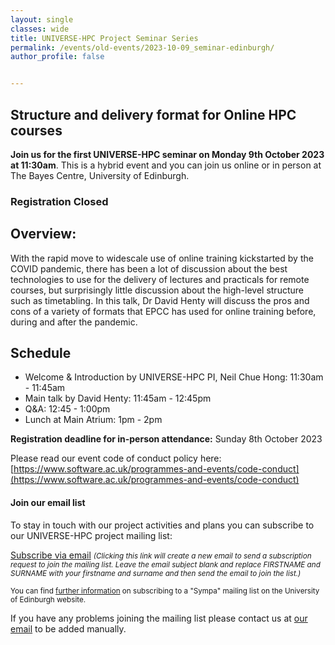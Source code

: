 ```yaml
---
layout: single
classes: wide
title: UNIVERSE-HPC Project Seminar Series
permalink: /events/old-events/2023-10-09_seminar-edinburgh/
author_profile: false


---
```


## Structure and delivery format for Online HPC courses

**Join us for the first UNIVERSE-HPC seminar on Monday 9th October 2023 at
11:30am**. This is a hybrid event and you can join us online or in person at The Bayes Centre, University of Edinburgh.

### Registration Closed

## Overview:
With the rapid move to widescale use of online training kickstarted by the COVID pandemic, there has been a lot of discussion about the best technologies to use for the delivery of lectures and practicals for remote courses, but surprisingly little discussion about the high-level structure such as timetabling. In this talk, Dr David Henty will discuss the pros and cons of a variety of formats that EPCC has used for online training before, during and after the pandemic.

## Schedule
- Welcome & Introduction by UNIVERSE-HPC PI, Neil Chue Hong: 11:30am - 11:45am
- Main talk by David Henty: 11:45am - 12:45pm
- Q&A: 12:45 - 1:00pm
- Lunch at Main Atrium: 1pm - 2pm

**Registration deadline for in-person attendance:** Sunday 8th October 2023

Please read our event code of conduct policy here: [https://www.software.ac.uk/programmes-and-events/code-conduct](https://www.software.ac.uk/programmes-and-events/code-conduct)

#### Join our email list

To stay in touch with our project activities and plans you can subscribe to our
UNIVERSE-HPC project mailing list:

<a
href="mailto:sympa@mlist.is.ed.ac.uk?body=SUBSCRIBE%20universe-hpc%20FIRSTNAME%20SURNAME%20%0A%0AQUIT%0A%0A">Subscribe
via email</a> <small>_(Clicking this link will create a new email to send a
subscription request to join the mailing list. Leave the email subject blank
and replace FIRSTNAME and SURNAME with your firstname and surname and then send
the email to join the list.)_</small>

<small>You can find [further
information](https://www.ed.ac.uk/information-services/computing/comms-and-collab/email/lists/sympa/subscribe)
on subscribing to a "Sympa" mailing list on the University of Edinburgh
website.</small>

If you have any problems joining the mailing list please contact us at
[our email](mailto:s.sukhiani@epcc.ed.ac.uk) to be added manually.
